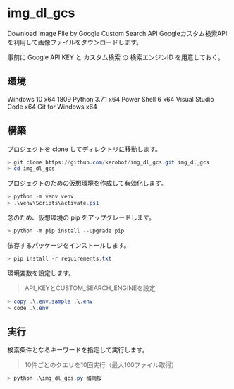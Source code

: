 # img_dl_gcs

Download Image File by Google Custom Search API
Googleカスタム検索APIを利用して画像ファイルをダウンロードします。

事前に Google API KEY と カスタム検索 の 検索エンジンID を用意しておく。

## 環境

Windows 10 x64 1809
Python 3.7.1 x64
Power Shell 6 x64
Visual Studio Code x64
Git for Windows x64

## 構築

プロジェクトを clone してディレクトリに移動します。

```powershell
> git clone https://github.com/kerobot/img_dl_gcs.git img_dl_gcs
> cd img_dl_gcs
```

プロジェクトのための仮想環境を作成して有効化します。

```powershell
> python -m venv venv
> .\venv\Scripts\activate.ps1
```

念のため、仮想環境の pip をアップグレードします。

```powershell
> python -m pip install --upgrade pip
```

依存するパッケージをインストールします。

```powershell
> pip install -r requirements.txt
```

環境変数を設定します。

> API_KEYとCUSTOM_SEARCH_ENGINEを設定

```powershell
> copy .\.env.sample .\.env
> code .\.env
```

## 実行

検索条件となるキーワードを指定して実行します。

> 10件ごとのクエリを10回実行（最大100ファイル取得）

```powershell
> python .\img_dl_gcs.py 橘南桜
```
